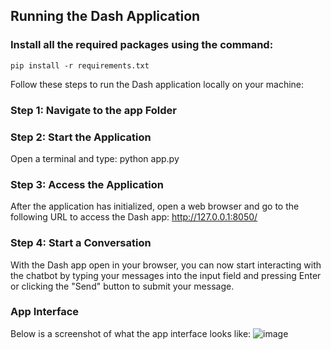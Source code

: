 ## Running the Dash Application

### Install all the required packages using the command:
`pip install -r requirements.txt`

Follow these steps to run the Dash application locally on your machine:

### Step 1: Navigate to the app Folder

### Step 2: Start the Application
Open a terminal and type: python app.py

### Step 3: Access the Application
After the application has initialized, open a web browser and go to the following URL to access the Dash app:
http://127.0.0.1:8050/

### Step 4: Start a Conversation
With the Dash app open in your browser, you can now start interacting with the chatbot by typing your messages into the input field and pressing Enter or clicking the "Send" button to submit your message.

### App Interface
Below is a screenshot of what the app interface looks like:
![image](https://github.com/edvyan/Project/assets/46171741/9f9d1c5a-9a92-4226-a225-d2405da3c7fd)
